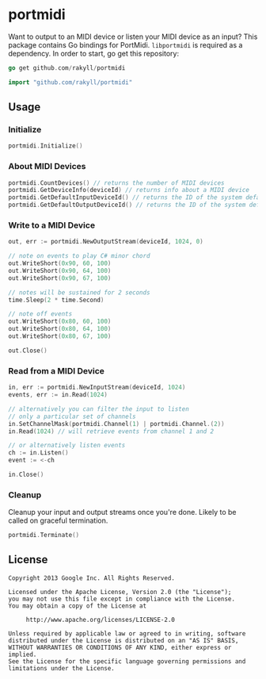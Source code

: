 # portmidi
Want to output to an MIDI device or listen your MIDI device as an input? This
package contains Go bindings for PortMidi. `libportmidi` is required as a
dependency. In order to start, go get this repository:
~~~ go
go get github.com/rakyll/portmidi
~~~
~~~ go
import "github.com/rakyll/portmidi"
~~~

## Usage

### Initialize
~~~ go
portmidi.Initialize()
~~~

### About MIDI Devices

~~~ go
portmidi.CountDevices() // returns the number of MIDI devices
portmidi.GetDeviceInfo(deviceId) // returns info about a MIDI device
portmidi.GetDefaultInputDeviceId() // returns the ID of the system default input
portmidi.GetDefaultOutputDeviceId() // returns the ID of the system default output
~~~

### Write to a MIDI Device

~~~ go
out, err := portmidi.NewOutputStream(deviceId, 1024, 0)

// note on events to play C# minor chord
out.WriteShort(0x90, 60, 100)
out.WriteShort(0x90, 64, 100)
out.WriteShort(0x90, 67, 100)

// notes will be sustained for 2 seconds
time.Sleep(2 * time.Second)

// note off events
out.WriteShort(0x80, 60, 100)
out.WriteShort(0x80, 64, 100)
out.WriteShort(0x80, 67, 100)

out.Close()
~~~

### Read from a MIDI Device
~~~ go
in, err := portmidi.NewInputStream(deviceId, 1024)
events, err := in.Read(1024)

// alternatively you can filter the input to listen
// only a particular set of channels
in.SetChannelMask(portmidi.Channel(1) | portmidi.Channel.(2))
in.Read(1024) // will retrieve events from channel 1 and 2

// or alternatively listen events
ch := in.Listen()
event := <-ch

in.Close()
~~~

### Cleanup
Cleanup your input and output streams once you're done. Likely to be called on graceful termination.
~~~ go
portmidi.Terminate()
~~~
    
## License
    Copyright 2013 Google Inc. All Rights Reserved.
    
    Licensed under the Apache License, Version 2.0 (the "License");
    you may not use this file except in compliance with the License.
    You may obtain a copy of the License at
    
         http://www.apache.org/licenses/LICENSE-2.0
    
    Unless required by applicable law or agreed to in writing, software
    distributed under the License is distributed on an "AS IS" BASIS,
    WITHOUT WARRANTIES OR CONDITIONS OF ANY KIND, either express or implied.
    See the License for the specific language governing permissions and
    limitations under the License.
